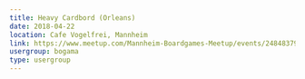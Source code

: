 ```yaml
---
title: Heavy Cardbord (Orleans)
date: 2018-04-22
location: Cafe Vogelfrei, Mannheim
link: https://www.meetup.com/Mannheim-Boardgames-Meetup/events/248483793/
usergroup: bogama
type: usergroup
---
```

